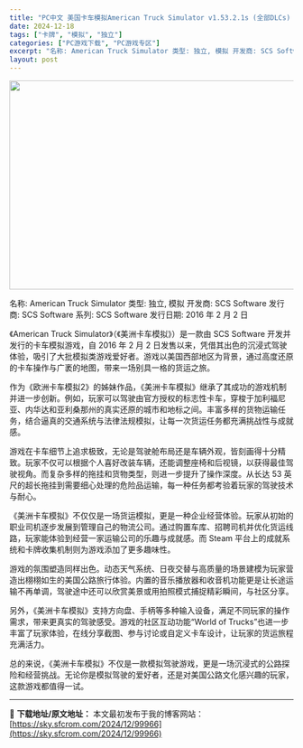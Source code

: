 ```yaml
---
title: "PC中文 美国卡车模拟American Truck Simulator v1.53.2.1s (全部DLCs) 23G"
date: 2024-12-18
tags: ["卡牌", "模拟", "独立"]
categories: ["PC游戏下载", "PC游戏专区"]
excerpt: "名称: American Truck Simulator 类型: 独立, 模拟 开发商: SCS Software 发行商: SCS Software 系列: SCS Software 发行日期: 2016 年 2 月 2 日 《American Truck Simulator》（《美洲卡车模拟》）&hellip;"
layout: post
---
```


<img class="aligncenter size-full wp-image-99967" src="https://sky.sfcrom.com/wp-content/uploads/2024/12/2024121808043712.webp" alt="" width="660" height="370" />

名称: American Truck Simulator
类型: 独立, 模拟
开发商: SCS Software
发行商: SCS Software
系列: SCS Software
发行日期: 2016 年 2 月 2 日

《American Truck Simulator》（《美洲卡车模拟》）是一款由 SCS Software 开发并发行的卡车模拟游戏，自 2016 年 2 月 2 日发售以来，凭借其出色的沉浸式驾驶体验，吸引了大批模拟类游戏爱好者。游戏以美国西部地区为背景，通过高度还原的卡车操作与广袤的地图，带来一场别具一格的货运之旅。

作为《欧洲卡车模拟2》的姊妹作品，《美洲卡车模拟》继承了其成功的游戏机制并进一步创新。例如，玩家可以驾驶由官方授权的标志性卡车，穿梭于加利福尼亚、内华达和亚利桑那州的真实还原的城市和地标之间。丰富多样的货物运输任务，结合逼真的交通系统与法律法规模拟，让每一次货运任务都充满挑战性与成就感。

游戏在卡车细节上追求极致，无论是驾驶舱布局还是车辆外观，皆刻画得十分精致。玩家不仅可以根据个人喜好改装车辆，还能调整座椅和后视镜，以获得最佳驾驶视角。而复杂多样的拖挂和货物类型，则进一步提升了操作深度。从长达 53 英尺的超长拖挂到需要细心处理的危险品运输，每一种任务都考验着玩家的驾驶技术与耐心。

《美洲卡车模拟》不仅仅是一场货运模拟，更是一种企业经营体验。玩家从初始的职业司机逐步发展到管理自己的物流公司。通过购置车库、招聘司机并优化货运线路，玩家能体验到经营一家运输公司的乐趣与成就感。而 Steam 平台上的成就系统和卡牌收集机制则为游戏添加了更多趣味性。

游戏的氛围塑造同样出色。动态天气系统、日夜交替与高质量的场景建模为玩家营造出栩栩如生的美国公路旅行体验。内置的音乐播放器和收音机功能更是让长途运输不再单调，驾驶途中还可以欣赏美景或用拍照模式捕捉精彩瞬间，与社区分享。

另外，《美洲卡车模拟》支持方向盘、手柄等多种输入设备，满足不同玩家的操作需求，带来更真实的驾驶感受。游戏的社区互动功能“World of Trucks”也进一步丰富了玩家体验，在线分享截图、参与讨论或自定义卡车设计，让玩家的货运旅程充满活力。

总的来说，《美洲卡车模拟》不仅是一款模拟驾驶游戏，更是一场沉浸式的公路探险和经营挑战。无论你是模拟驾驶的爱好者，还是对美国公路文化感兴趣的玩家，这款游戏都值得一试。

---
📖 **下载地址/原文地址：** 本文最初发布于我的博客网站：[https://sky.sfcrom.com/2024/12/99966](https://sky.sfcrom.com/2024/12/99966)
